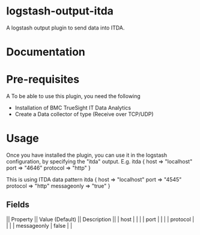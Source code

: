 # logstash-output-itda
A logstash output plugin to send data into ITDA.

# Documentation

# Pre-requisites
A To be able to use this plugin, you need the following
* Installation of BMC TrueSight IT Data Analytics
* Create a Data collector of type (Receive over TCP/UDP)

# Usage
Once you have installed the plugin, you can use it in the logstash configuration, by specifying the "itda" output.
E.g.
itda {
    host => "localhost"
    port => "4646"
    protocol => "http"
  }

This is using ITDA data pattern
  itda {
    host => "localhost"
    port => "4545"
    protocol => "http"
    messageonly => "true"
  }

## Fields

|| Property || Value (Default) || Description ||
| host | | |
| port | | |
| protocol | | |
| messageonly | false | |


